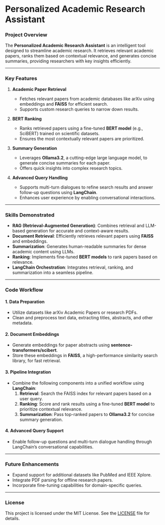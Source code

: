 # **Personalized Academic Research Assistant**

### **Project Overview**
The **Personalized Academic Research Assistant** is an intelligent tool designed to streamline academic research. It retrieves relevant academic papers, ranks them based on contextual relevance, and generates concise summaries, providing researchers with key insights efficiently.

---

### **Key Features**
1. **Academic Paper Retrieval**  
   - Fetches relevant papers from academic databases like arXiv using embeddings and **FAISS** for efficient search.  
   - Supports custom research queries to narrow down results.  

2. **BERT Ranking**  
   - Ranks retrieved papers using a fine-tuned **BERT model** (e.g., SciBERT) trained on scientific datasets.  
   - Ensures the most contextually relevant papers are prioritized.

3. **Summary Generation**  
   - Leverages **Ollama3.2**, a cutting-edge large language model, to generate concise summaries for each paper.  
   - Offers quick insights into complex research topics.

4. **Advanced Query Handling**  
   - Supports multi-turn dialogues to refine search results and answer follow-up questions using **LangChain**.  
   - Enhances user experience by enabling conversational interactions.

---

### **Skills Demonstrated**
- **RAG (Retrieval-Augmented Generation)**: Combines retrieval and LLM-based generation for accurate and context-aware results.  
- **Document Retrieval**: Efficiently retrieves relevant papers using **FAISS** and embeddings.  
- **Summarization**: Generates human-readable summaries for dense academic content using LLMs.  
- **Ranking**: Implements fine-tuned **BERT models** to rank papers based on relevance.  
- **LangChain Orchestration**: Integrates retrieval, ranking, and summarization into a seamless pipeline.

---

### **Code Workflow**

#### **1. Data Preparation**
- Utilize datasets like arXiv Academic Papers or research PDFs.
- Clean and preprocess text data, extracting titles, abstracts, and other metadata.

#### **2. Document Embeddings**
- Generate embeddings for paper abstracts using **sentence-transformers/scibert**.  
- Store these embeddings in **FAISS**, a high-performance similarity search library, for fast retrieval.

#### **3. Pipeline Integration**
- Combine the following components into a unified workflow using **LangChain**:
  1. **Retrieval**: Search the FAISS index for relevant papers based on a user query.  
  2. **Ranking**: Score and rank results using a fine-tuned **BERT model** to prioritize contextual relevance.  
  3. **Summarization**: Pass top-ranked papers to **Ollama3.2** for concise summary generation.

#### **4. Advanced Query Support**
- Enable follow-up questions and multi-turn dialogue handling through LangChain’s conversational capabilities.

---

### **Future Enhancements**
- Expand support for additional datasets like PubMed and IEEE Xplore.
- Integrate PDF parsing for offline research papers.
- Incorporate fine-tuning capabilities for domain-specific queries.

---

### **License**
This project is licensed under the MIT License. See the [LICENSE](LICENSE) file for details.
